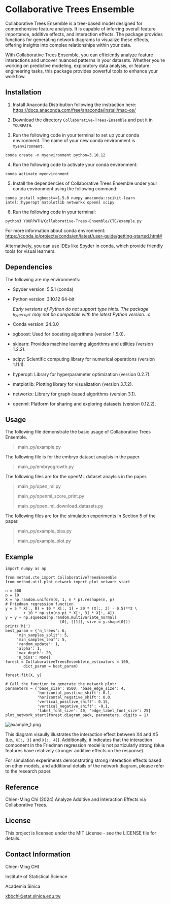 # Collaborative Trees Ensemble


Collaborative Trees Ensemble is a tree-based model designed for comprehensive feature analysis. It is capable of inferring overall feature importance, additive effects, and interaction effects. The package provides functions for generating network diagrams to visualize these effects, offering insights into complex relationships within your data.

With Collaborative Trees Ensemble, you can efficiently analyze feature interactions and uncover nuanced patterns in your datasets. Whether you're working on predictive modeling, exploratory data analysis, or feature engineering tasks, this package provides powerful tools to enhance your workflow.


## Installation

1. Install Anaconda Distribution following the instraction here: <https://docs.anaconda.com/free/anaconda/install/mac-os/>

2. Download the directory `Collaborative-Trees-Ensemble` and put it in `YOURPATH`.

3. Run the following code in your terminal to set up your conda environment. The name of your new conda environment is `myenvironment`.

```conda create -n myenvironment python=3.10.12```

4. Run the following code to activate your conda environment:

```conda activate myenvironment```

5. Install the dependencies of Collaborative Trees Ensemble under your conda environment using the following command:

```conda install xgboost==1.5.0 numpy anaconda::scikit-learn intel::hyperopt matplotlib networkx openml scipy```

6. Run the following code in your terminal:

```python3 YOURPATH/Collaborative-Trees-Ensemble/CTE/example.py```

For more information about conda environment: <https://conda.io/projects/conda/en/latest/user-guide/getting-started.html#>

Alternatively, you can use IDEs like Spyder in conda, which provide friendly tools for visual learners.

## Dependencies

The following are my environments:

* Spyder version: 5.5.1 (conda)
* Python version: 3.10.12 64-bit
  
  _Early versions of Python do not support type hints. The package `hyperopt` may not be compatible with the latest Python version. :c_
  
* Conda version: 24.3.0

* xgboost: Used for boosting algorithms (version 1.5.0).
* sklearn: Provides machine learning algorithms and utilities (version 1.2.2).
* scipy: Scientific computing library for numerical operations (version 1.11.1).
* hyperopt: Library for hyperparameter optimization (version 0.2.7).
* matplotlib: Plotting library for visualization (version 3.7.2).
* networkx: Library for graph-based algorithms (version 3.1).
* openml: Platform for sharing and exploring datasets (version 0.12.2).

## Usage

The following file demonstrate the basic usage of Collaborative Trees Ensemble.

>main_py/example.py

The following file is for the embryo dataset anaylsis in the paper.

>main_py/embryogrowth.py

The following files are for the openML dataset anaylsis in the paper.

>main_py/open_ml.py
>
>main_py/openml_score_print.py
>
>main_py/open_ml_download_datasets.py

The following files are for the simulation experiments in Section 5 of the paper.

>main_py/example_bias.py
>
>main_py/example_plot.py



## Example
```
import numpy as np

from method.cte import CollaborativeTreesEnsemble 
from method.util.plot_network import plot_network_start

n = 500
p = 10
X = np.random.uniform(0, 1, n * p).reshape(n, p)
# Friedman regression function
y = 5 * X[:, 0] + 10 * X[:, 1] + 20 * (X[:, 2] - 0.5)**2 \
        + 10 * np.sin(np.pi * X[:, 3] * X[:, 4])
y = y + np.squeeze(np.random.multivariate_normal(
                        [0], [[1]], size = y.shape[0]))
print('hi')
best_param = {'n_trees': 6,
     'min_samples_split': 5,
     'min_samples_leaf': 5,
     'random_update': 1,
     'alpha': 1,
     'max_depth': 20,
     'n_bins': None}
forest = CollaborativeTreesEnsemble(n_estimators = 100,
        dict_param = best_param)

forest.fit(X, y)

# Call the function to generate the network plot:
parameters = {'base_size': 8500, 'base_edge_size': 4,
              'horizontal_positive_shift': 0.1,
              'horizontal_negative_shift': 0.0,
              'vertical_positive_shift': 0.15,
              'vertical_negative_shift': -0.1,
              'label_font_size': 40, 'edge_label_font_size': 25}
plot_network_start(forest.diagram_pack, parameters, digits = 1)
```

![example_1.png](simulated_data/results/example.png)


This diagram visaully illustrates the interaction effect between X4 and X5 (i.e., `X[:, 3]` and `X[:, 4]`). 
Additionally, it indicates that the interaction component in the Friedman regression model is not particularly strong (blue features have relatively stronger additive effects on the response).


For simulation experiments demonstrating strong interaction effects based on other models, and additional details of the network diagram, please refer to the research paper.

## Reference

Chien-Ming Chi (2024) Analyze Additive and Interaction Effects via Collaborative Trees.

## License

This project is licensed under the MIT License - see the LICENSE file for details.

## Contact Information

Chien-Ming CHI

Institute of Statistical Science

Academia Sinica

xbbchi@stat.sinica.edu.tw

